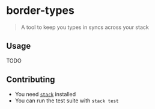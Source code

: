 # border-types

> A tool to keep you types in syncs across your stack

## Usage

TODO

## Contributing

* You need []()[`stack`](https://docs.haskellstack.org/en/stable/README/) installed
* You can run the test suite with `stack test`
